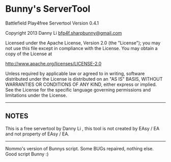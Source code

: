 Bunny's ServerTool
================

Battlefield Play4free Servertool
Version 0.4.1

Copyright 2013 Danny Li <SharpBunny> <bfp4f.sharpbunny@gmail.com>

Licensed under the Apache License, Version 2.0 (the "License");
you may not use this file except in compliance with the License.
You may obtain a copy of the License at

   http://www.apache.org/licenses/LICENSE-2.0

Unless required by applicable law or agreed to in writing, software
distributed under the License is distributed on an "AS IS" BASIS,
WITHOUT WARRANTIES OR CONDITIONS OF ANY KIND, either express or implied.
See the License for the specific language governing permissions and
limitations under the License.

- - - - 

NOTES
--------
This is a free servertool by Danny Li <SharpBunny>, this tool is not created by EAsy / EA and not property of EAsy / EA.

- - - - 

Nommo's version of Bunnys script. Some BUGs repaired, nothing else. Good script Bunny :)
